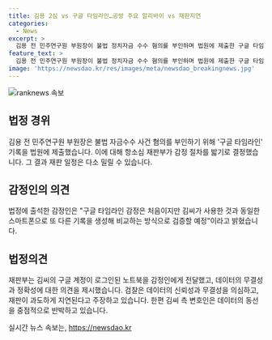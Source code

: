 ```yaml
---
title: 김용 2심 vs 구글 타임라인…공방 주요 알리바이 vs 재판지연
categories:
  - News
excerpt: >
  김용 전 민주연구원 부원장이 불법 정치자금 수수 혐의를 부인하며 법원에 제출한 구글 타임라인 기록에 대한 감정 절차가 법정에서 열렸다. 김씨 측은 이를 통해 검찰의 공소사실을 반박할 수 있다 주장했지만, 검찰은 데이터의 무결성과 정확성에 의심을 제기했다. 재판부는 감정인을 채택하고 검증을 진행하기로 결정했으며, 재판 일정은 다소 밀리게 됐다. 
feature_text: >
  김용 전 민주연구원 부원장이 불법 정치자금 수수 혐의를 부인하며 법원에 제출한 구글 타임라인 기록에 대한 감정 절차가 법정에서 열렸다. 김씨 측은 이를 통해 검찰의 공소사실을 반박할 수 있다 주장했지만, 검찰은 데이터의 무결성과 정확성에 의심을 제기했다. 재판부는 감정인을 채택하고 검증을 진행하기로 결정했으며, 재판 일정은 다소 밀리게 됐다. 
image: 'https://newsdao.kr/res/images/meta/newsdao_breakingnews.jpg'
---
```


<p><img src="https://newsdao.kr/res/images/meta/newsdao_breakingnews.jpg" alt="ranknews 속보" /></p>

<h2>법정 경위</h2>

<p data-ke-size="size16">김용 전 민주연구원 부원장은 불법 자금수수 사건 혐의를 부인하기 위해 '구글 타임라인' 기록을 법원에 제출했습니다. 이에 대해 항소심 재판부가 감정 절차를 밟기로 결정했습니다. 그 결과 재판 일정은 다소 밀릴 수 있습니다.</p>

<h2>감정인의 의견</h2>

<p data-ke-size="size16">법정에 출석한 감정인은 "구글 타임라인 감정은 처음이지만 김씨가 사용한 것과 동일한 스마트폰으로 또 다른 기록을 생성해 비교하는 방식으로 검증할 예정"이라고 밝혔습니다.</p>

<h2>법정의견</h2>

<p data-ke-size="size16">재판부는 김씨의 구글 계정이 로그인된 노트북을 감정인에게 전달했고, 데이터의 무결성과 정확성에 대한 의견을 제시했습니다. 검찰은 데이터의 신뢰성과 무결성을 의심하고, 재판이 과도하게 지연된다고 주장하고 있습니다. 한편 김씨 측 변호인은 데이터의 동선을 중점적으로 반박하고 있습니다.</p>
실시간 뉴스 속보는, <a href="https://newsdao.kr" rel="dofollow">https://newsdao.kr</a>


